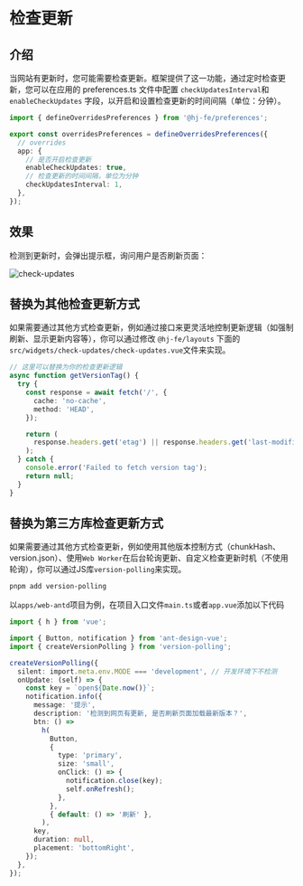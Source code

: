 # 检查更新

## 介绍

当网站有更新时，您可能需要检查更新。框架提供了这一功能，通过定时检查更新，您可以在应用的 preferences.ts 文件中配置 `checkUpdatesInterval`和 `enableCheckUpdates` 字段，以开启和设置检查更新的时间间隔（单位：分钟）。

```ts
import { defineOverridesPreferences } from '@hj-fe/preferences';

export const overridesPreferences = defineOverridesPreferences({
  // overrides
  app: {
    // 是否开启检查更新
    enableCheckUpdates: true,
    // 检查更新的时间间隔，单位为分钟
    checkUpdatesInterval: 1,
  },
});
```

## 效果

检测到更新时，会弹出提示框，询问用户是否刷新页面：

![check-updates](/guide/update-notice.png)

## 替换为其他检查更新方式

如果需要通过其他方式检查更新，例如通过接口来更灵活地控制更新逻辑（如强制刷新、显示更新内容等），你可以通过修改 `@hj-fe/layouts` 下面的 `src/widgets/check-updates/check-updates.vue`文件来实现。

```ts
// 这里可以替换为你的检查更新逻辑
async function getVersionTag() {
  try {
    const response = await fetch('/', {
      cache: 'no-cache',
      method: 'HEAD',
    });

    return (
      response.headers.get('etag') || response.headers.get('last-modified')
    );
  } catch {
    console.error('Failed to fetch version tag');
    return null;
  }
}
```

## 替换为第三方库检查更新方式

如果需要通过其他方式检查更新，例如使用其他版本控制方式（chunkHash、version.json）、使用`Web Worker`在后台轮询更新、自定义检查更新时机（不使用轮询），你可以通过JS库`version-polling`来实现。

```bash
pnpm add version-polling
```

以`apps/web-antd`项目为例，在项目入口文件`main.ts`或者`app.vue`添加以下代码

```ts
import { h } from 'vue';

import { Button, notification } from 'ant-design-vue';
import { createVersionPolling } from 'version-polling';

createVersionPolling({
  silent: import.meta.env.MODE === 'development', // 开发环境下不检测
  onUpdate: (self) => {
    const key = `open${Date.now()}`;
    notification.info({
      message: '提示',
      description: '检测到网页有更新, 是否刷新页面加载最新版本？',
      btn: () =>
        h(
          Button,
          {
            type: 'primary',
            size: 'small',
            onClick: () => {
              notification.close(key);
              self.onRefresh();
            },
          },
          { default: () => '刷新' },
        ),
      key,
      duration: null,
      placement: 'bottomRight',
    });
  },
});
```
